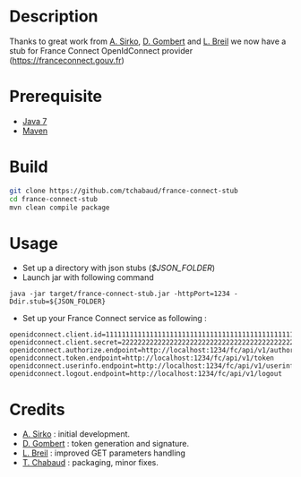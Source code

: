 # Description

Thanks to great work from [A. Sirko](https://github.com/asirko), [D. Gombert](https://github.com/dgombert) and [L. Breil](https://plus.google.com/110296642077310408331) we now have 
a stub for France Connect OpenIdConnect provider (https://franceconnect.gouv.fr)

# Prerequisite

- [Java 7](https://java.com)
- [Maven](https://maven.apache.org)

# Build

```sh
git clone https://github.com/tchabaud/france-connect-stub
cd france-connect-stub
mvn clean compile package
```

# Usage

- Set up a directory with json stubs (*$JSON_FOLDER*)
- Launch jar with following command
```
java -jar target/france-connect-stub.jar -httpPort=1234 -Ddir.stub=${JSON_FOLDER}
```
- Set up your France Connect service as following :

```
openidconnect.client.id=1111111111111111111111111111111111111111111111111111111111111111
openidconnect.client.secret=2222222222222222222222222222222222222222222222222222222222222222
openidconnect.authorize.endpoint=http://localhost:1234/fc/api/v1/authorize
openidconnect.token.endpoint=http://localhost:1234/fc/api/v1/token
openidconnect.userinfo.endpoint=http://localhost:1234/fc/api/v1/userinfo
openidconnect.logout.endpoint=http://localhost:1234/fc/api/v1/logout
```

# Credits

- [A. Sirko](https://github.com/asirko) : initial development.
- [D. Gombert](https://github.com/dgombert) : token generation and signature.
- [L. Breil](https://plus.google.com/110296642077310408331) : improved GET parameters handling
- [T. Chabaud](https://github.com/tchabaud) : packaging, minor fixes.
